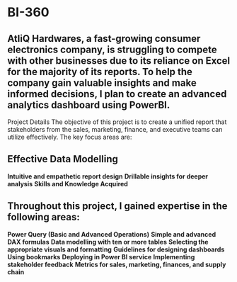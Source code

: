 # BI-360
<h2>AtliQ Hardwares, a fast-growing consumer electronics company, is struggling to compete with other businesses due to its reliance on Excel for the majority of its reports. To help the company gain valuable insights and make informed decisions, I plan to create an advanced analytics dashboard using PowerBI.</h2>
Project Details
The objective of this project is to create a unified report that stakeholders from the sales, marketing, finance, and executive teams can utilize effectively. The key focus areas are:

<h2>Effective Data Modelling</h2>
<b>Intuitive and empathetic report design</b>
<b>Drillable insights for deeper analysis</b>
<b>Skills and Knowledge Acquired</b>
<h2>Throughout this project, I gained expertise in the following areas:</h2>

<b>Power Query (Basic and Advanced Operations)</b>
<b>Simple and advanced DAX formulas</b>
<b>Data modelling with ten or more tables</b>
<b>Selecting the appropriate visuals and formatting</b>
<b>Guidelines for designing dashboards</b>
<b>Using bookmarks</b>
<b>Deploying in Power BI service</b>
<b>Implementing stakeholder feedback</b>
<b>Metrics for sales, marketing, finances, and supply chain</b>
